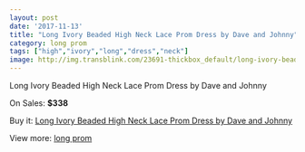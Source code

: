 ```yaml
---
layout: post
date: '2017-11-13'
title: "Long Ivory Beaded High Neck Lace Prom Dress by Dave and Johnny"
category: long prom
tags: ["high","ivory","long","dress","neck"]
image: http://img.transblink.com/23691-thickbox_default/long-ivory-beaded-high-neck-lace-prom-dress-by-dave-and-johnny.jpg
---
```

Long Ivory Beaded High Neck Lace Prom Dress by Dave and Johnny

On Sales: **$338**
<a href="https://www.transblink.com/en/long-prom/7513-long-ivory-beaded-high-neck-lace-prom-dress-by-dave-and-johnny.html"><amp-img layout="responsive" width="600" height="600" src="//img.transblink.com/23691-thickbox_default/long-ivory-beaded-high-neck-lace-prom-dress-by-dave-and-johnny.jpg" alt="Long Ivory Beaded High Neck Lace Prom Dress by Dave and Johnny 0" /></a>
<a href="https://www.transblink.com/en/long-prom/7513-long-ivory-beaded-high-neck-lace-prom-dress-by-dave-and-johnny.html"><amp-img layout="responsive" width="600" height="600" src="//img.transblink.com/23692-thickbox_default/long-ivory-beaded-high-neck-lace-prom-dress-by-dave-and-johnny.jpg" alt="Long Ivory Beaded High Neck Lace Prom Dress by Dave and Johnny 1" /></a>

Buy it: [Long Ivory Beaded High Neck Lace Prom Dress by Dave and Johnny](https://www.transblink.com/en/long-prom/7513-long-ivory-beaded-high-neck-lace-prom-dress-by-dave-and-johnny.html "Long Ivory Beaded High Neck Lace Prom Dress by Dave and Johnny")

View more: [long prom](https://www.transblink.com/en/58-long-prom "long prom")